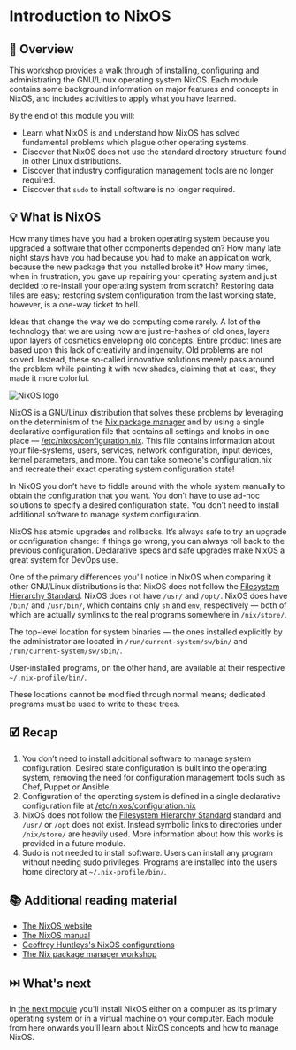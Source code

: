 # Introduction to NixOS

## 📖 Overview

This workshop provides a walk through of installing, configuring and
administrating the GNU/Linux operating system NixOS. Each module contains some
background information on major features and concepts in NixOS, and includes
activities to apply what you have learned.

By the end of this module you will:

* Learn what NixOS is and understand how NixOS has solved fundamental problems
  which plague other operating systems.
* Discover that NixOS does not use the standard directory structure found in
  other Linux distributions.
* Discover that industry configuration management tools are no longer required.
* Discover that `sudo` to install software is no longer required.

## 💡 What is NixOS

How many times have you had a broken operating system because you upgraded a
software that other components depended on? How many late night stays have you
had because you had to make an application work, because the new package that
you installed broke it? How many times, when in frustration, you gave up
repairing your operating system and just decided to re-install your operating
system from scratch? Restoring data files are easy; restoring system
configuration from the last working state, however, is a one-way ticket to hell.

Ideas that change the way we do computing come rarely. A lot of the technology
that we are using now are just re-hashes of old ones, layers upon layers of
cosmetics enveloping old concepts. Entire product lines are based upon this lack
of creativity and ingenuity. Old problems are not solved. Instead, these
so-called innovative solutions merely pass around the problem while painting it
with new shades, claiming that at least, they made it more colorful.

![NixOS logo](nixos-logo.png) 

NixOS is a GNU/Linux distribution that solves these problems by leveraging on
the determinism of the [Nix package manager][nix-workshop] and by using a single
declarative configuration file that contains all settings and knobs in one place
— [/etc/nixos/configuration.nix][nixos-generate-default-config]. This file
contains information about your file-systems, users, services, network
configuration, input devices, kernel parameters, and more. You can take
someone's configuration.nix and recreate their exact operating system
configuration state!

In NixOS you don’t have to fiddle around with the whole system manually to
obtain the configuration that you want. You don’t have to use ad-hoc solutions
to specify a desired configuration state. You don’t need to install additional
software to manage system configuration.

NixOS has atomic upgrades and rollbacks. It’s always safe to try an upgrade or
configuration change: if things go wrong, you can always roll back to the
previous configuration. Declarative specs and safe upgrades make NixOS a great
system for DevOps use.

One of the primary differences you'll notice in NixOS when comparing it other
GNU/Linux distributions is that NixOS does not follow the [Filesystem Hierarchy
Standard][fhs-standard]. NixOS does not have `/usr/` and `/opt/`. NixOS does
have `/bin/` and `/usr/bin/`, which contains only `sh` and `env`, respectively —
both of which are actually symlinks to the real programs somewhere in
`/nix/store/`.

The top-level location for system binaries — the ones installed explicitly by
the administrator are located in `/run/current-system/sw/bin/` and
`/run/current-system/sw/sbin/`.

User-installed programs, on the other hand, are available at their respective
`~/.nix-profile/bin/`. 

These locations cannot be modified through normal means; dedicated programs must
be used to write to these trees.


## 🗹 Recap

1. You don’t need to install additional software to manage system configuration. Desired state configuration is built into the operating system, removing the need for configuration management tools such as Chef, Puppet or Ansible.
1. Configuration of the operating system is defined in a single declarative configuration file at [/etc/nixos/configuration.nix][nixos-generate-default-config]
1. NixOS does not follow the [Filesystem Hierarchy Standard][fhs-standard] standard and `/usr/` or `/opt` does not exist. Instead symbolic links to directories under `/nix/store/` are heavily used. More information about how this works is provided in a future module.
1. Sudo is not needed to install software. Users can install any program without needing sudo privileges. Programs are installed into the users home directory at `~/.nix-profile/bin/`.

## 📚 Additional reading material

* [The NixOS website][nixos-website]
* [The NixOS manual][nixos-manual]
* [Geoffrey Huntleys's NixOS configurations][ghuntley-dotfiles-nixos]
* [The Nix package manager workshop][nix-workshop]

## ⏭️ What's next

In [the next module][next-module] you'll install NixOS either on a computer as
its primary operating system or in a virtual machine on your computer. Each
module from here onwards you'll learn about NixOS concepts and how to manage
NixOS.

<!-- in-line links -->
[fhs-standard]: https://en.wikipedia.org/wiki/Filesystem_Hierarchy_Standard
[ghuntley-dotfiles-nixos]: https://github.com/ghuntley/dotfiles-nixos
[nix-workshop]: ../../nix-workshop/README.md
[nixos-generate-default-config]: ../../configurations/nixos-generate-default-config/configuration.nix
[nixos-manual]: https://nixos.org/nixos/manual/
[nixos-website]: https://nixos.org/nixos/

[next-module]: ../02-install-nixos/README.md